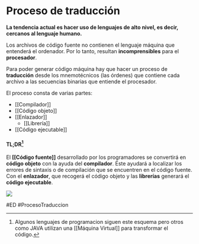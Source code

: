 # Proceso de traducción
**La tendencia actual es hacer uso de lenguajes de alto nivel, es decir, cercanos al lenguaje humano.**

Los archivos de código fuente no contienen el lenguaje máquina que entenderá el ordenador. Por lo tanto, resultan **incomprensibles** para el **procesador**.

Para poder generar código máquina hay que hacer un proceso de **traducción** desde los mnemotécnicos (las órdenes) que contiene cada archivo a las secuencias binarias que entiende el procesador.

El proceso consta de varias partes:
- [[Compilador]]
- [[Código objeto]]
- [[Enlazador]]
	- [[Librería]]
- [[Código ejecutable]]

#### TL;DR[^1]

El **[[Código fuente]]** desarrollado por los programadores se convertirá en **código objeto** con la ayuda del **compilador**. Este ayudará a localizar los errores de sintaxis o de compilación que se encuentren en el código fuente. Con el **enlazador**, que recogerá el código objeto y las **librerías** generará el **código ejecutable**.

![](https://i.imgur.com/eu038dg.png)

[^1]: Algunos lenguajes de programacion siguen este esquema pero otros como JAVA utilizan una [[Máquina Virtual]] para transformar el código.

#ED #ProcesoTraduccion